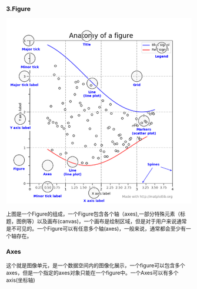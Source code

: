### 3.Figure

![](/assets/anatomy.png)

上图是一个Figure的组成，一个Figure包含各个轴（axes\),一部分特殊元素（标题，图例等）以及画布\(canvas\)，一个画布是绘制区域，但是对于用户来说通常是不可见的。一个Figure可以有任意多个轴\(axes\)，一般来说，通常都会至少有一个轴存在。

### Axes

这个就是图像单元，是一个数据空间内的图像化展示，一个figure可以包含多个axes，但是一个指定的axes对象只能在一个figure中。一个Axes可以有多个axis\(坐标轴\)

